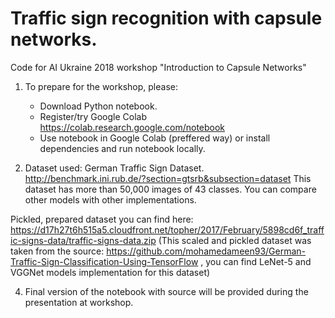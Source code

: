 # Traffic sign recognition with capsule networks.

Code for AI Ukraine 2018 workshop "Introduction to Capsule Networks"

1. To prepare for the workshop, please:

    - Download Python notebook.
    - Register/try Google Colab https://colab.research.google.com/notebook
    - Use notebook in Google Colab (preffered way) or install dependencies and run notebook locally.
            
3. Dataset used: German Traffic Sign Dataset. http://benchmark.ini.rub.de/?section=gtsrb&subsection=dataset
This dataset has more than 50,000 images of 43 classes.
You can compare other models with other implementations.

Pickled, prepared dataset you can find here:  https://d17h27t6h515a5.cloudfront.net/topher/2017/February/5898cd6f_traffic-signs-data/traffic-signs-data.zip (This scaled and pickled dataset was taken from the source: https://github.com/mohamedameen93/German-Traffic-Sign-Classification-Using-TensorFlow ,  you can find LeNet-5 and VGGNet models implementation for this dataset)

4. Final version of the notebook with source will be provided during the presentation at workshop.




